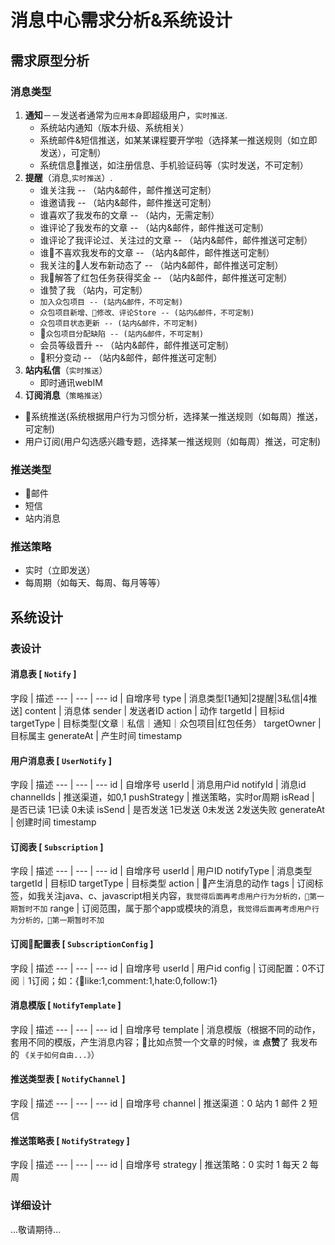 # 消息中心需求分析&系统设计


## 需求原型分析
### 消息类型
1. **通知**－－发送者通常为`应用本身`即超级用户，`实时推送`.
    * 系统站内通知（版本升级、系统相关）
    * 系统邮件&短信推送，如某某课程要开学啦（选择某一推送规则（如立即发送），可定制）
    * 系统信息推送，如注册信息、手机验证码等（实时发送，不可定制）
2. **提醒**（消息,`实时推送`）.
    * 谁关注我 -- （站内&邮件，邮件推送可定制）
    * 谁邀请我 -- （站内&邮件，邮件推送可定制）
    * 谁喜欢了我发布的文章 -- （站内，无需定制）
    * 谁评论了我发布的文章 -- （站内&邮件，邮件推送可定制）
    * 谁评论了我评论过、关注过的文章 -- （站内&邮件，邮件推送可定制）
    * 谁不喜欢我发布的文章 -- （站内&邮件，邮件推送可定制）
    * 我关注的人发布新动态了 -- （站内&邮件，邮件推送可定制）
    * 我解答了红包任务获得奖金 -- （站内&邮件，邮件推送可定制）
    * 谁赞了我 （站内，可定制）
    * `加入众包项目 -- (站内&邮件，不可定制)`
    * `众包项目新增、修改、评论Store -- (站内&邮件，不可定制)`
    * `众包项目状态更新 -- (站内&邮件，不可定制)`
    * `众包项目分配缺陷 -- (站内&邮件，不可定制)`
    * 会员等级晋升 -- （站内&邮件，邮件推送可定制）
    * 积分变动 -- （站内&邮件，邮件推送可定制）
3. **站内私信**（`实时推送`）
    * 即时通讯webIM
4. **订阅消息**（`策略推送`）
  * 系统推送(系统根据用户行为习惯分析，选择某一推送规则（如每周）推送，可定制)
  * 用户订阅(用户勾选感兴趣专题，选择某一推送规则（如每周）推送，可定制)


### 推送类型
 * 邮件
 * 短信
 * 站内消息

### 推送策略
 * 实时（立即发送）
 * 每周期（如每天、每周、每月等等）



## 系统设计
### 表设计
#### 消息表 [ `Notify` ]
 字段 | 描述 
--- | --- | ---
id              | 自增序号
type            | 消息类型[1通知|2提醒|3私信|4推送]
content         | 消息体
sender          | 发送者ID
action          | 动作
targetId        | 目标id
targetType      | 目标类型(文章｜私信｜通知｜众包项目|红包任务）
targetOwner     | 目标属主
generateAt      | 产生时间 timestamp

#### 用户消息表 [ `UserNotify` ]
 字段 | 描述 
--- | --- | ---
id              | 自增序号
userId          | 消息用户id
notifyId        | 消息id
channelIds      | 推送渠道，如0,1
pushStrategy    | 推送策略，实时or周期
isRead          | 是否已读 1已读 0未读
isSend          | 是否发送 1已发送 0未发送 2发送失败
generateAt      | 创建时间 timestamp

#### 订阅表 [ `Subscription` ]
 字段 | 描述 
--- | --- | ---
id          | 自增序号
userId      | 用户ID
notifyType  | 消息类型
targetId    | 目标ID
targetType  | 目标类型
action      | 产生消息的动作
tags        | 订阅标签，如我关注java、c、javascript相关内容，`我觉得后面再考虑用户行为分析的，第一期暂时不加`
range       | 订阅范围，属于那个app或模块的消息，`我觉得后面再考虑用户行为分析的，第一期暂时不加`

#### 订阅配置表 [ `SubscriptionConfig` ]
 字段 | 描述 
--- | --- | ---
id          | 自增序号
userId      | 用户id
config      | 订阅配置：0不订阅｜1订阅；如：{like:1,comment:1,hate:0,follow:1}

#### 消息模版 [ `NotifyTemplate` ]
 字段 | 描述 
--- | --- | ---
id | 自增序号
template | 消息模版（根据不同的动作，套用不同的模版，产生消息内容；比如点赞一个文章的时候，`谁` **点赞**了 我发布的 `《关于如何自由...》`）

#### 推送类型表 [ `NotifyChannel` ]
 字段 | 描述 
--- | --- | ---
id      | 自增序号
channel | 推送渠道：0 站内 1 邮件 2 短信 

#### 推送策略表 [ `NotifyStrategy` ]
 字段 | 描述 
--- | --- | ---
id          | 自增序号
strategy    | 推送策略：0 实时 1 每天 2 每周


### 详细设计
 ...敬请期待...
